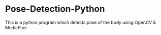 # Pose-Detection-Python
This is a python program which detects pose of the body using OpenCV &amp; MediaPipe.
